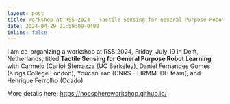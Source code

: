 ```yaml
---
layout: post
title: Workshop at RSS 2024 - Tactile Sensing for General Purpose Robot Learning
date: 2024-04-29 21:59:00-0400
inline: false
---
```


I am co-organizing a workshop at RSS 2024, Friday, July 19 in Delft, Netherlands, titled **Tactile Sensing for General Purpose Robot Learning**
with Carmelo (Carlo) Sferrazza (UC Berkeley), Daniel Fernandes Gomes (Kings College London), Youcan Yan (CNRS - LIRMM IDH team), and Henrique Ferrolho (Ocado)

More details here: https://noosphereworkshop.github.io/

